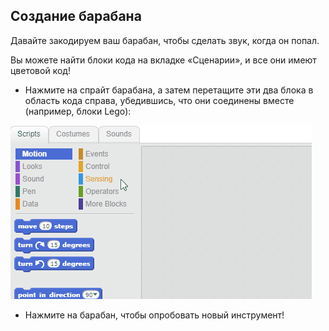 ## Создание барабана

Давайте закодируем ваш барабан, чтобы сделать звук, когда он попал.

Вы можете найти блоки кода на вкладке «Сценарии», и все они имеют цветовой код!

+ Нажмите на спрайт барабана, а затем перетащите эти два блока в область кода справа, убедившись, что они соединены вместе (например, блоки Lego):

![Скриншот](images/connect-block.gif)

+ Нажмите на барабан, чтобы опробовать новый инструмент!